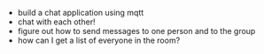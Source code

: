 * build a chat application using mqtt
* chat with each other!
* figure out how to send messages to one person and to the group
* how can I get a list of everyone in the room?
